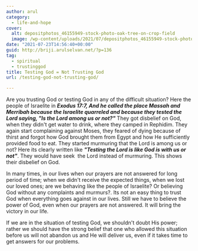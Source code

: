 ```yaml
---
author: arul
category:
  - life-and-hope
cover:
  alt: depositphotos_46155949-stock-photo-oak-tree-on-crop-field
  image: /wp-content/uploads/2021/07/depositphotos_46155949-stock-photo-oak-tree-on-crop-field-1.jpg
date: "2021-07-23T14:56:40+00:00"
guid: http://briji.arulselvan.net/?p=136
tag:
  - spiritual
  - trustinggod
title: Testing God = Not Trusting God
url: /testing-god-not-trusting-god/

---
```

Are you trusting God or testing God in any of the difficult situation? Here the people of Israelite in _**Exodus 17:7, And he called the place Massah and Merribah because the Israelite quarreled and because they tested the Lord saying, "Is the Lord among us or not?"**_ They got disbelief on God, when they didn't get water to drink, where they camped in Rephidim. They again start complaining against Moses, they feared of dying because of thirst and forgot how God brought them from Egypt and how He sufficiently provided food to eat. They started murmuring that the Lord is among us or not? Here its clearly written like _**"Testing the Lord is like God is with us or not"**_. They would have seek  the Lord instead of murmuring. This shows their disbelief on God.

In many times, in our lives when our prayers are not answered for long period of time; when we didn't receive the expected things, when we lost our loved ones; are we behaving like the people of Israelite? Or believing God without any complaints and murmurs?. Its not an easy thing to trust God when everything goes against in our lives. Still we have to believe the power of God, even when our prayers are not answered. It will bring the victory in our life.

If we are in the situation of testing God, we shouldn't doubt His power; rather we should have the strong belief that one who allowed this situation before us will not abandon us and He will deliver us, even if it takes time to get answers for our problems.

